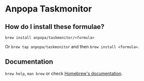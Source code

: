 # Anpopa Taskmonitor

## How do I install these formulae?

`brew install anpopa/taskmonitor/<formula>`

Or `brew tap anpopa/taskmonitor` and then `brew install <formula>`.

## Documentation

`brew help`, `man brew` or check [Homebrew's documentation](https://docs.brew.sh).
